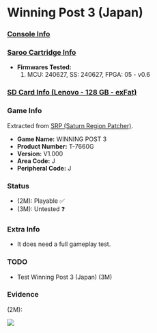 # Winning Post 3 (Japan)

### [Console Info](../../../../../Info/Consoles/VA13/README.md)

### [Saroo Cartridge Info](../../../../../Info/Cartridges/RetroGameParadiseStore/1.32F/README.md)

- <b>Firmwares Tested:</b>
  1. MCU: 240627, SS: 240627, FPGA: 05 - v0.6

### [SD Card Info (Lenovo - 128 GB - exFat)](../../../../../Info/SdCards/Lenovo/128GB/exfat/README.md)

### Game Info

Extracted from [SRP (Saturn Region Patcher)](https://segaxtreme.net/resources/saturn-region-patcher.81/download).

- <b>Game Name:</b> WINNING POST 3
- <b>Product Number:</b> T-7660G
- <b>Version:</b> V1.000
- <b>Area Code:</b> J
- <b>Peripheral Code:</b> J

### Status

- (2M): Playable :white_check_mark:
- (3M): Untested :question:

### Extra Info

- It does need a full gameplay test.

### TODO

- Test Winning Post 3 (Japan) (3M)

### Evidence

(2M):

[![](https://img.youtube.com/vi/Bfw3N7Ds984/0.jpg)](https://www.youtube.com/watch?v=Bfw3N7Ds984)
